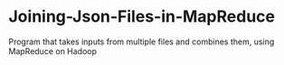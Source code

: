 # Joining-Json-Files-in-MapReduce
Program that takes inputs from multiple files and combines them, using MapReduce on Hadoop
